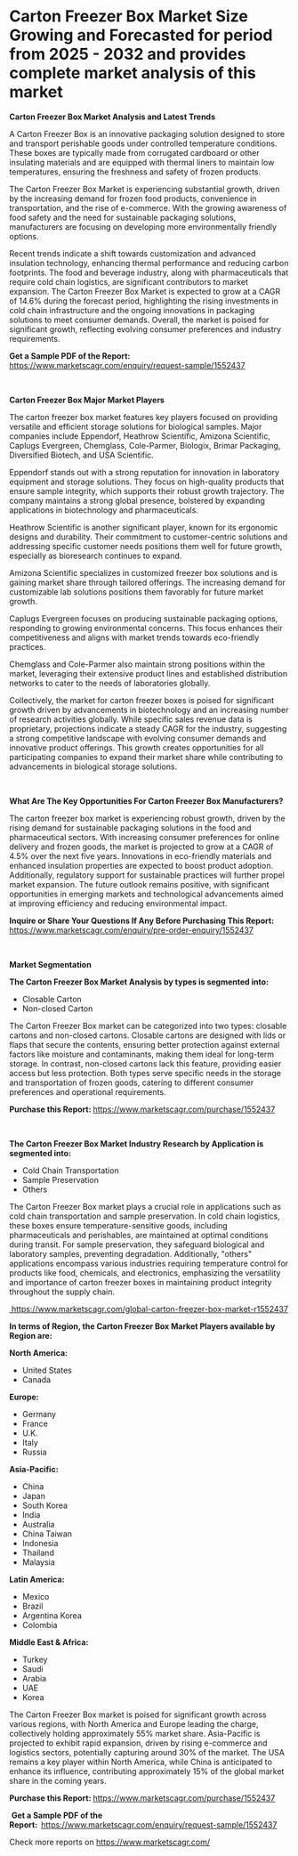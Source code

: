 <p><h1>Carton Freezer Box Market Size Growing and Forecasted for period from 2025 - 2032 and provides complete market analysis of this market</h1></p><p><strong>Carton Freezer Box Market Analysis and Latest Trends</strong></p>
<p><p>A Carton Freezer Box is an innovative packaging solution designed to store and transport perishable goods under controlled temperature conditions. These boxes are typically made from corrugated cardboard or other insulating materials and are equipped with thermal liners to maintain low temperatures, ensuring the freshness and safety of frozen products. </p><p>The Carton Freezer Box Market is experiencing substantial growth, driven by the increasing demand for frozen food products, convenience in transportation, and the rise of e-commerce. With the growing awareness of food safety and the need for sustainable packaging solutions, manufacturers are focusing on developing more environmentally friendly options. </p><p>Recent trends indicate a shift towards customization and advanced insulation technology, enhancing thermal performance and reducing carbon footprints. The food and beverage industry, along with pharmaceuticals that require cold chain logistics, are significant contributors to market expansion. The Carton Freezer Box Market is expected to grow at a CAGR of 14.6% during the forecast period, highlighting the rising investments in cold chain infrastructure and the ongoing innovations in packaging solutions to meet consumer demands. Overall, the market is poised for significant growth, reflecting evolving consumer preferences and industry requirements.</p></p>
<p><strong>Get a Sample PDF of the Report:&nbsp;</strong> <a href="https://www.marketscagr.com/enquiry/request-sample/1552437?utm_campaign=2939&utm_medium=2&utm_source=Github&utm_content=ia&utm_term=05042025&utm_id=carton-freezer-box">https://www.marketscagr.com/enquiry/request-sample/1552437</a></p>
<p>&nbsp;</p>
<p><strong>Carton Freezer Box Major Market Players</strong></p>
<p><p>The carton freezer box market features key players focused on providing versatile and efficient storage solutions for biological samples. Major companies include Eppendorf, Heathrow Scientific, Amizona Scientific, Caplugs Evergreen, Chemglass, Cole-Parmer, Biologix, Brimar Packaging, Diversified Biotech, and USA Scientific.</p><p>Eppendorf stands out with a strong reputation for innovation in laboratory equipment and storage solutions. They focus on high-quality products that ensure sample integrity, which supports their robust growth trajectory. The company maintains a strong global presence, bolstered by expanding applications in biotechnology and pharmaceuticals.</p><p>Heathrow Scientific is another significant player, known for its ergonomic designs and durability. Their commitment to customer-centric solutions and addressing specific customer needs positions them well for future growth, especially as bioresearch continues to expand.</p><p>Amizona Scientific specializes in customized freezer box solutions and is gaining market share through tailored offerings. The increasing demand for customizable lab solutions positions them favorably for future market growth.</p><p>Caplugs Evergreen focuses on producing sustainable packaging options, responding to growing environmental concerns. This focus enhances their competitiveness and aligns with market trends towards eco-friendly practices.</p><p>Chemglass and Cole-Parmer also maintain strong positions within the market, leveraging their extensive product lines and established distribution networks to cater to the needs of laboratories globally.</p><p>Collectively, the market for carton freezer boxes is poised for significant growth driven by advancements in biotechnology and an increasing number of research activities globally. While specific sales revenue data is proprietary, projections indicate a steady CAGR for the industry, suggesting a strong competitive landscape with evolving consumer demands and innovative product offerings. This growth creates opportunities for all participating companies to expand their market share while contributing to advancements in biological storage solutions.</p></p>
<p>&nbsp;</p>
<p><strong>What Are The Key Opportunities For Carton Freezer Box Manufacturers?</strong></p>
<p><p>The carton freezer box market is experiencing robust growth, driven by the rising demand for sustainable packaging solutions in the food and pharmaceutical sectors. With increasing consumer preferences for online delivery and frozen goods, the market is projected to grow at a CAGR of 4.5% over the next five years. Innovations in eco-friendly materials and enhanced insulation properties are expected to boost product adoption. Additionally, regulatory support for sustainable practices will further propel market expansion. The future outlook remains positive, with significant opportunities in emerging markets and technological advancements aimed at improving efficiency and reducing environmental impact.</p></p>
<p><strong>Inquire or Share Your Questions If Any Before Purchasing This Report:</strong> <a href="https://www.marketscagr.com/enquiry/pre-order-enquiry/1552437?utm_campaign=2939&utm_medium=2&utm_source=Github&utm_content=ia&utm_term=05042025&utm_id=carton-freezer-box">https://www.marketscagr.com/enquiry/pre-order-enquiry/1552437</a></p>
<p>&nbsp;</p>
<p><strong>Market Segmentation</strong></p>
<p><strong>The Carton Freezer Box Market Analysis by types is segmented into:</strong></p>
<p><ul><li>Closable Carton</li><li>Non-closed Carton</li></ul></p>
<p><p>The Carton Freezer Box market can be categorized into two types: closable cartons and non-closed cartons. Closable cartons are designed with lids or flaps that secure the contents, ensuring better protection against external factors like moisture and contaminants, making them ideal for long-term storage. In contrast, non-closed cartons lack this feature, providing easier access but less protection. Both types serve specific needs in the storage and transportation of frozen goods, catering to different consumer preferences and operational requirements.</p></p>
<p><strong>Purchase this Report:&nbsp;</strong><a href="https://www.marketscagr.com/purchase/1552437?utm_campaign=2939&utm_medium=2&utm_source=Github&utm_content=ia&utm_term=05042025&utm_id=carton-freezer-box">https://www.marketscagr.com/purchase/1552437</a></p>
<p>&nbsp;</p>
<p><strong>The Carton Freezer Box Market Industry Research by Application is segmented into:</strong></p>
<p><ul><li>Cold Chain Transportation</li><li>Sample Preservation</li><li>Others</li></ul></p>
<p><p>The Carton Freezer Box market plays a crucial role in applications such as cold chain transportation and sample preservation. In cold chain logistics, these boxes ensure temperature-sensitive goods, including pharmaceuticals and perishables, are maintained at optimal conditions during transit. For sample preservation, they safeguard biological and laboratory samples, preventing degradation. Additionally, "others" applications encompass various industries requiring temperature control for products like food, chemicals, and electronics, emphasizing the versatility and importance of carton freezer boxes in maintaining product integrity throughout the supply chain.</p></p>
<p><a href="https://www.marketscagr.com/global-carton-freezer-box-market-r1552437?utm_campaign=2939&utm_medium=2&utm_source=Github&utm_content=ia&utm_term=05042025&utm_id=carton-freezer-box">&nbsp;https://www.marketscagr.com/global-carton-freezer-box-market-r1552437</a></p>
<p><strong>In terms of Region, the Carton Freezer Box Market Players available by Region are:</strong></p>
<p>
    <p> <strong> North America: </strong>
        <ul>
            <li>United States</li>
            <li>Canada</li>
        </ul>
        </p> 
    <p> <strong> Europe: </strong>
        <ul>
            <li>Germany</li>
            <li>France</li>
            <li>U.K.</li>
            <li>Italy</li>
            <li>Russia</li>
        </ul>
        </p> 
    <p> <strong> Asia-Pacific: </strong>
        <ul>
            <li>China</li>
            <li>Japan</li>
            <li>South Korea</li>
            <li>India</li>
            <li>Australia</li>
            <li>China Taiwan</li>
            <li>Indonesia</li>
            <li>Thailand</li>
            <li>Malaysia</li>
        </ul>
        </p> 
    <p> <strong> Latin America: </strong>
        <ul>
            <li>Mexico</li>
            <li>Brazil</li>
            <li>Argentina Korea</li>
            <li>Colombia</li>
        </ul>
        </p> 
    <p> <strong> Middle East & Africa: </strong>
        <ul>
            <li>Turkey</li>
            <li>Saudi</li>
            <li>Arabia</li>
            <li>UAE</li>
            <li>Korea</li>
        </ul>
    </p>
    </p>
<p><p>The Carton Freezer Box market is poised for significant growth across various regions, with North America and Europe leading the charge, collectively holding approximately 55% market share. Asia-Pacific is projected to exhibit rapid expansion, driven by rising e-commerce and logistics sectors, potentially capturing around 30% of the market. The USA remains a key player within North America, while China is anticipated to enhance its influence, contributing approximately 15% of the global market share in the coming years.</p></p>
<p><strong>Purchase this Report: </strong><a href="https://www.marketscagr.com/purchase/1552437?utm_campaign=2939&utm_medium=2&utm_source=Github&utm_content=ia&utm_term=05042025&utm_id=carton-freezer-box">https://www.marketscagr.com/purchase/1552437</a></p>
<p>&nbsp;<strong>Get a Sample PDF of the Report:&nbsp;&nbsp;</strong><a href="https://www.marketscagr.com/enquiry/request-sample/1552437?utm_campaign=2939&utm_medium=2&utm_source=Github&utm_content=ia&utm_term=05042025&utm_id=carton-freezer-box">https://www.marketscagr.com/enquiry/request-sample/1552437</a></p>
<p><strong></strong></p>
<p>Check more reports on <a href="https://www.marketscagr.com/?utm_campaign=2939&utm_medium=2&utm_source=Github&utm_content=ia&utm_term=05042025&utm_id=carton-freezer-box">https://www.marketscagr.com/</a></p>